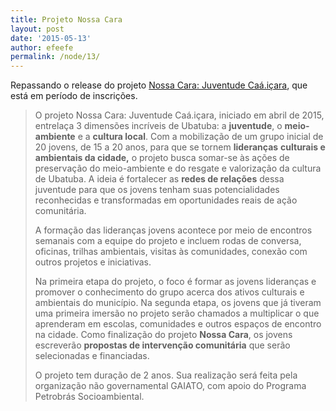 ```yaml
---
title: Projeto Nossa Cara
layout: post
date: '2015-05-13'
author: efeefe
permalink: /node/13/
---
```


Repassando o release do projeto [Nossa Cara: Juventude Caá.içara](https://www.facebook.com/nossacara.ubatuba "https://www.facebook.com/nossacara.ubatuba"), que está em período de inscrições.

> O projeto Nossa Cara: Juventude Caá.içara, iniciado em abril de 2015, entrelaça 3 dimensões incríveis de Ubatuba: a **juventude**, o **meio-ambiente** e a **cultura local**. Com a mobilização de um grupo inicial de 20 jovens, de 15 a 20 anos, para que se tornem **lideranças** **culturais e ambientais da cidade,** o projeto busca somar-se às ações de preservação do meio-ambiente e do resgate e valorização da cultura de Ubatuba. A ideia é fortalecer as **redes de relações** dessa juventude para que os jovens tenham suas potencialidades reconhecidas e transformadas em oportunidades reais de ação comunitária.
>
> A formação das lideranças jovens acontece por meio de encontros semanais com a equipe do projeto e incluem rodas de conversa, oficinas, trilhas ambientais, visitas às comunidades, conexão com outros projetos e iniciativas.
>
> Na primeira etapa do projeto, o foco é formar as jovens lideranças e promover o conhecimento do grupo acerca dos ativos culturais e ambientais do município. Na segunda etapa, os jovens que já tiveram uma primeira imersão no projeto serão chamados a multiplicar o que aprenderam em escolas, comunidades e outros espaços de encontro na cidade. Como finalização do projeto **Nossa Cara**, os jovens escreverão **propostas de intervenção comunitária** que serão selecionadas e financiadas.
>
> O projeto tem duração de 2 anos. Sua realização será feita pela organização não governamental GAIATO, com apoio do Programa Petrobrás Socioambiental.